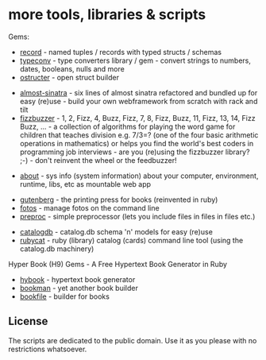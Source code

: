 # more tools, libraries & scripts

Gems:

- [record](record)  - named tuples / records with typed structs / schemas
- [typeconv](typeconv)   - type converters library / gem - convert strings to numbers, dates, booleans, nulls and more
- [ostructer](ostructer)   - open struct builder

<!-- break -->
- [almost-sinatra](almost-sinatra) - six lines of almost sinatra refactored and bundled up for easy (re)use - build your own webframework from scratch with rack and tilt
- [fizzbuzzer](fizzbuzzer)  -  1, 2, Fizz, 4, Buzz, Fizz, 7, 8, Fizz, Buzz, 11, Fizz, 13, 14, Fizz Buzz, ... - a collection of algorithms for playing the word game for children that teaches division e.g. 7/3=? (one of the four basic arithmetic operations in mathematics) or helps you find the world's best coders in programming job interviews - are you (re)using the fizzbuzzer library? ;-) - don't reinvent the wheel or the feedbuzzer!


<!-- break -->
- [about](about) -  sys info (system information) about your computer, environment, runtime, libs, etc as mountable web app


<!-- break -->

- [gutenberg](gutenberg)  - the printing press for books (reinvented in ruby)
- [fotos](fotos)  - manage fotos on the command line
- [preproc](preproc)   - simple preprocessor (lets you include files in files in files etc.)


<!-- break -->
- [catalogdb](catalogdb)  - catalog.db schema 'n' models for easy (re)use
- [rubycat](rubycat)  - ruby (library) catalog (cards) command line tool (using the catalog.db machinery)

<!-- break -->
Hyper Book (H9) Gems - A Free Hypertext Book Generator in Ruby

- [hybook](hybook)   - hypertext book generator
- [bookman](bookman)  -  yet another book builder
- [bookfile](bookfile)  - builder for books



## License

The scripts are dedicated to the public domain.
Use it as you please with no restrictions whatsoever.

